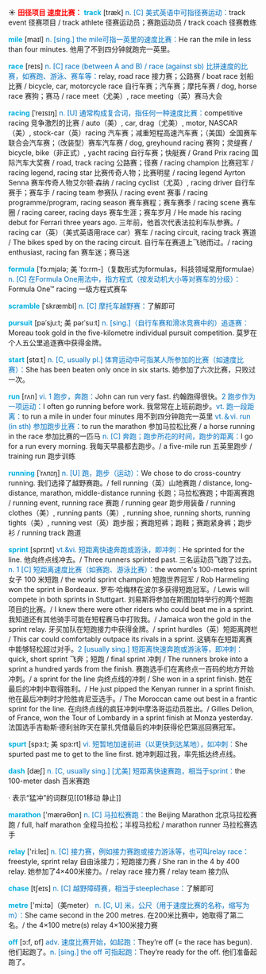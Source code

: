 ☀ <font color="red">**田径项目 速度比赛：**</font>
<font color="sky blue">**track**</font> [træk] 
<font color="#0070c0">n. [C] 美式英语中可指径赛运动：</font>track event 径赛项目 / track athlete 径赛运动员；赛跑运动员 / track coach 径赛教练

<font color="sky blue">**mile**</font> [maɪl] 
<font color="#0070c0">n. [sing.] the mile可指一英里的速度比赛：</font>He ran the mile in less than four minutes. 他用了不到四分钟就跑完一英里。

<font color="sky blue">**race**</font> [reɪs] 
<font color="#0070c0">n. [C] race (between A and B) / race (against sb) 比拼速度的比赛，如赛跑、游泳、赛车等：</font>relay, road race 接力赛；公路赛 / boat race 划船比赛 / bicycle, car, motorcycle race 自行车赛；汽车赛；摩托车赛 / dog, horse race 赛狗；赛马 / race meet（尤美）, race meeting（英）赛马大会
                      
<font color="sky blue">**racing**</font> [ˈreɪsɪŋ]
<font color="#0070c0">n. [U] 通常构成复合词，指任何一种速度比赛：</font>competitive racing 竞争激烈的比赛 / auto（美）, car, drag（尤美）, motor, NASCAR（美）, stock-car（英）racing 汽车赛；减重短程高速汽车赛；（美国）全国赛车联合会汽车赛；（改装型）赛车汽车赛 / dog, greyhound racing 赛狗；灵缇赛 / bicycle, bike（非正式）, yacht racing 自行车赛；快艇赛 / Grand Prix racing 国际汽车大奖赛 / road, track racing 公路赛；径赛 / racing champion 比赛冠军 / racing legend, racing star 比赛传奇人物；比赛明星 / racing legend Ayrton Senna 赛车传奇人物艾尔顿·森纳 / racing cyclist（尤英）, racing driver 自行车赛手；赛车手 / racing team 参赛队 / racing event 赛事 / racing programme/program, racing season 赛车赛程；赛车赛季 / racing scene 赛车圈 / racing career, racing days 赛车生涯；赛车岁月 / He made his racing debut for Ferrari three years ago. 三年前，他首次代表法拉利车队参赛。/ racing car（英）（美式英语用race car）赛车 / racing circuit, racing track 赛道 / The bikes sped by on the racing circuit. 自行车在赛道上飞驰而过。/ racing enthusiast, racing fan 赛车迷；赛马迷

<font color="sky blue">**formula**</font> [ˈfɔ:mjələ; 美 ˈfɔ:rm-]（复数形式为formulas，科技领域常用formulae）
<font color="#0070c0">n. [C] 在Formula One用法中，指方程式（按发动机大小等对赛车的分级）：</font>Formula One™ racing 一级方程式赛车
           
<font color="sky blue">**scramble**</font> [ˈskræmbl]
<font color="#0070c0">n. [C] 摩托车越野赛：</font>了解即可
           
<font color="sky blue">**pursuit**</font> [pəˈsju:t; 美 pərˈsu:t]
<font color="#0070c0">n. [sing.]（自行车赛和滑冰竞赛中的）追逐赛：</font>Moreau took gold in the five-kilometre individual pursuit competition. 莫罗在个人五公里追逐赛中获得金牌。

<font color="sky blue">**start**</font> [stɑːt] 
<font color="#0070c0">n. [C, usually pl.] 体育运动中可指某人所参加的比赛（如速度比赛）：</font>She has been beaten only once in six starts. 她参加了六次比赛，只败过一次。

<font color="sky blue">**run**</font> [rʌn] 
<font color="#0070c0">vi. 1 跑步，奔跑：</font>John can run very fast. 约翰跑得很快。<font color="#0070c0">2 跑步作为一项运动：</font>I often go running before work. 我常常在上班前跑步。<font color="#0070c0">vt. 跑一段距离：</font>to run a mile in under four minutes 用不到四分钟跑完一英里 <font color="#0070c0">vt.＆vi. run (in sth) 参加跑步比赛：</font>to run the marathon 参加马拉松比赛 / a horse running in the race 参加比赛的一匹马 <font color="#0070c0">n. [C] 奔跑；跑步所花的时间，跑步的距离：</font>I go for a run every morning. 我每天早晨都去跑步。/ a five-mile run 五英里跑步 / training run 跑步训练
                      
<font color="sky blue">**running**</font> [ˈrʌnɪŋ]
<font color="#0070c0">n. [U] 跑，跑步（运动）：</font>We chose to do cross-country running. 我们选择了越野赛跑。/ fell running（英）山地赛跑 / distance, long-distance, marathon, middle-distance running 长跑；马拉松赛跑；中距离赛跑 / running event, running race 赛跑 / running gear 跑步用装备 / running clothes（美）, running pants（美）, running shoe, running shorts, running tights（美）, running vest（英）跑步服；赛跑短裤；跑鞋；赛跑紧身裤；跑步衫 / running track 跑道

<font color="sky blue">**sprint**</font> [sprɪnt]
<font color="#0070c0">vt.&vi. 短距离快速奔跑或游泳，即冲刺：</font>He sprinted for the line. 他向终点线冲去。/ Three runners sprinted past. 三名运动员飞跑了过去。<font color="#0070c0">n. 1 [C] 短距离速度比赛（如赛跑、游泳比赛）：</font>the women's 100-metres sprint 女子 100 米短跑 / the world sprint champion 短跑世界冠军 / Rob Harmeling won the sprint in Bordeaux. 罗布·哈梅林在波尔多获得短跑冠军。/ Lewis will compete in both sprints in Stuttgart. 刘易斯将参加在斯图加特举行的两个短跑项目的比赛。/ I knew there were other riders who could beat me in a sprint. 我知道还有其他骑手可能在短程赛马中打败我。/ Jamaica won the gold in the sprint relay. 牙买加队在短跑接力中获得金牌。/ sprint hurdles（英）短距离跨栏 / This car could comfortably outpace its rivals in a sprint. 这辆车在短距离赛中能够轻松超过对手。<font color="#0070c0">2 [usually sing.] 短距离快速奔跑或游泳等，即冲刺：</font>quick, short sprint 飞奔；短跑 / final sprint 冲刺 / The runners broke into a sprint a hundred yards from the finish. 赛跑选手们在离终点一百码的地方开始冲刺。/ a sprint for the line 向终点线的冲刺 / She won in a sprint finish. 她在最后的冲刺中取得胜利。/ He just pipped the Kenyan runner in a sprint finish. 他在最后冲刺时才险胜肯尼亚选手。/ The Moroccan came out best in a frantic sprint for the line. 在向终点线的疯狂冲刺中摩洛哥运动员胜出。/ Gilles Delion, of France, won the Tour of Lombardy in a sprint finish at Monza yesterday. 法国选手吉勒斯·德利翁昨天在蒙扎凭借最后的冲刺获得伦巴第巡回赛冠军。
           
<font color="sky blue">**spurt**</font> [spɜ:t; 美 spɜ:rt]
<font color="#0070c0">vi. 短暂地加速前进（以更快到达某地），如冲刺：</font>She spurted past me to get to the line first. 她冲刺超过我，率先抵达终点线。

<font color="sky blue">**dash**</font> [dæʃ] 
<font color="#0070c0">n. [C, usually sing.] [尤美] 短距离快速赛跑，相当于sprint：</font>the 100-meter dash 百米赛跑

· 表示“猛冲”的词群见[[01移动 静止]]

<font color="sky blue">**marathon**</font> ['mærəθɒn] 
<font color="#0070c0">n. [C] 马拉松赛跑：</font>the Beijing Marathon 北京马拉松赛跑 / full, half marathon 全程马拉松；半程马拉松 / marathon runner 马拉松赛选手

<font color="sky blue">**relay**</font> ['ri:leɪ] 
<font color="#0070c0">n. [C] 接力赛，例如接力赛跑或接力游泳等，也可叫relay race：</font>freestyle, sprint relay 自由泳接力；短跑接力赛 / She ran in the 4 by 400 relay. 她参加了4×400米接力。/ relay race 接力赛 / relay team 接力队
           
<font color="sky blue">**chase**</font> [tʃeɪs]
<font color="#0070c0">n. [C] 越野障碍赛，相当于steeplechase：</font>了解即可

<font color="sky blue">**metre**</font> ['mi:tə]（美meter）
<font color="#0070c0">n. [C, U] 米，公尺（用于速度比赛的名称，缩写为m）：</font>She came second in the 200 metres. 在200米比赛中，她取得了第二名。/ the 4×100 metre(s) relay 4×100米接力赛

<font color="sky blue">**off**</font> [ɔ:f, ɒf] 
<font color="#0070c0">adv. 速度比赛开始，如起跑：</font>They’re off (= the race has begun). 他们起跑了。<font color="#0070c0">n. [sing.] the off 可指起跑：</font>They’re ready for the off. 他们准备起跑了。
